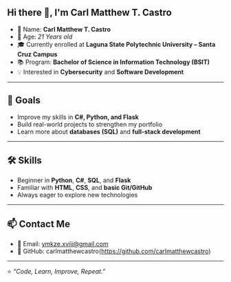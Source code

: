 ## Hi there 👋, I'm Carl Matthew T. Castro

- 🧑 Name: **Carl Matthew T. Castro**  
- 🎂 Age: *21 Years old*  
- 🎓 Currently enrolled at **Laguna State Polytechnic University – Santa Cruz Campus**  
- 📚 Program: **Bachelor of Science in Information Technology (BSIT)**  
- 💡 Interested in **Cybersecurity** and **Software Development**  
---

## 🎯 Goals  
- Improve my skills in **C#, Python, and Flask**  
- Build real-world projects to strengthen my portfolio  
- Learn more about **databases (SQL)** and **full-stack development**  

---

## 🛠 Skills  
- Beginner in **Python**, **C#**, **SQL**, and **Flask**  
- Familiar with **HTML**, **CSS**, and **basic Git/GitHub**  
- Always eager to explore new technologies  

---

## 📫 Contact Me  
- 📧 Email: ymkze.xviii@gmail.com 
- 🐙 GitHub: carlmatthewcastro(https://github.com/carlmatthewcastro)  

---

⭐ *“Code, Learn, Improve, Repeat.”*  
